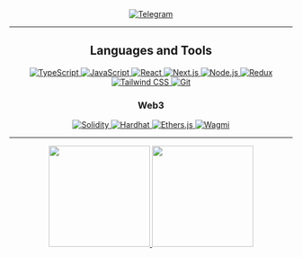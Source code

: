 <div align="center">
<a href="https://t.me/tgadzhibekov" target="_blank">
  <img alt="Telegram" src="https://img.shields.io/badge/Telegram-26A5E4?style=for-the-badge&logo=telegram&logoColor=white" />
</a>
</div>

---

<h2 align="center">Languages and Tools</h2>

<p align="center">
  <a href="https://www.typescriptlang.org/" target="_blank">
    <img alt="TypeScript" src="https://img.shields.io/badge/TypeScript-3178C6?style=for-the-badge&logo=typescript&logoColor=white">
  </a>
  <a href="https://developer.mozilla.org/en-US/docs/Web/JavaScript" target="_blank">
    <img alt="JavaScript" src="https://img.shields.io/badge/JavaScript-F7DF1E?style=for-the-badge&logo=javascript&logoColor=black">
  </a>
  <a href="https://react.dev/" target="_blank">
    <img alt="React" src="https://img.shields.io/badge/React-61DAFB?style=for-the-badge&logo=react&logoColor=black">
  </a>
  <a href="https://nextjs.org/" target="_blank">
    <img alt="Next.js" src="https://img.shields.io/badge/Next.js-000000?style=for-the-badge&logo=next.js&logoColor=white">
  </a>
  <a href="https://nodejs.org/" target="_blank">
    <img alt="Node.js" src="https://img.shields.io/badge/Node.js-339933?style=for-the-badge&logo=nodedotjs&logoColor=white">
  </a>
  <a href="https://redux.js.org/" target="_blank">
    <img alt="Redux" src="https://img.shields.io/badge/Redux-764ABC?style=for-the-badge&logo=redux&logoColor=white">
  </a>
  <a href="https://tailwindcss.com/" target="_blank">
    <img alt="Tailwind CSS" src="https://img.shields.io/badge/Tailwind_CSS-06B6D4?style=for-the-badge&logo=tailwind-css&logoColor=white">
  </a>
  <a href="https://git-scm.com/" target="_blank">
    <img alt="Git" src="https://img.shields.io/badge/Git-F05032?style=for-the-badge&logo=git&logoColor=white">
  </a>
</p>

<h3 align="center">Web3</h3>

<p align="center">
  <a href="https://soliditylang.org/" target="_blank">
    <img alt="Solidity" src="https://img.shields.io/badge/Solidity-363636?style=for-the-badge&logo=solidity&logoColor=white">
  </a>
  <a href="https://hardhat.org/" target="_blank">
    <img alt="Hardhat" src="https://img.shields.io/badge/Hardhat-FFF600?style=for-the-badge&logo=hardhat&logoColor=black">
  </a>
  <a href="https://ethers.org/" target="_blank">
    <img alt="Ethers.js" src="https://img.shields.io/badge/Ethers.js-2535A0?style=for-the-badge&logo=ethereum&logoColor=white">
  </a>
  <a href="https://wagmi.sh/" target="_blank">
    <img alt="Wagmi" src="https://img.shields.io/badge/Wagmi-1E1E1E?style=for-the-badge&logo=wagmi&logoColor=white">
  </a>
</p>

---

<div align="center">
  <a href="https://github.com/LapkiT">
    <img height="180em" src="https://github-readme-stats.vercel.app/api?username=LapkiT&show_icons=true&theme=tokyonight&include_all_commits=true&count_private=true"/>
    <img height="180em" src="https://github-readme-stats.vercel.app/api/top-langs/?username=LapkiT&layout=compact&langs_count=10&theme=tokyonight"/>
  </a>
</div>
